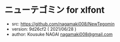 # ニューテゴミン for xlfont

 - src: https://github.com/nagamaki008/NewTegomin
 - version: 9d26cf2 ( 2021/06/28 )
 - author: Kousuke NAGAI <nagamaki008@gmail.com>

